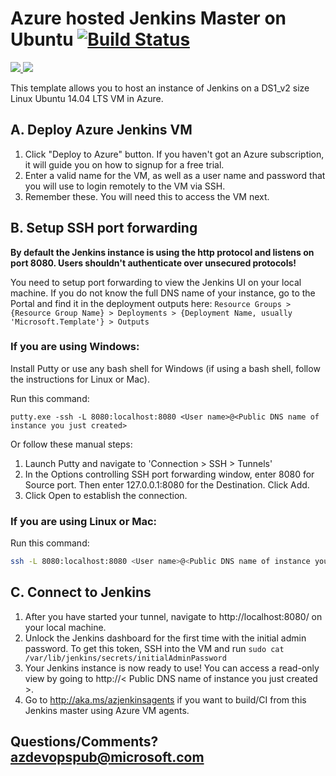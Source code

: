 # Azure hosted Jenkins Master on Ubuntu [![Build Status](http://devops-ci.westcentralus.cloudapp.azure.com/job/qs/job/101-jenkins/badge/icon)](http://devops-ci.westcentralus.cloudapp.azure.com/blue/organizations/jenkins/qs%2F101-jenkins/activity)

<a href="https://portal.azure.com/#create/Microsoft.Template/uri/https%3A%2F%2Fraw.githubusercontent.com%2FTVDKoni%2Fazure-quickstart-templates%2Fmaster%2F101-jenkins%2Fazuredeploy.json" target="_blank">
    <img src="http://azuredeploy.net/deploybutton.png"/>
</a>
<a href="http://armviz.io/#/?load=https%3A%2F%2Fraw.githubusercontent.com%2FTVDKoni%2Fazure-quickstart-templates%2Fmaster%2F101-jenkins%2Fazuredeploy.json" target="_blank">
    <img src="http://armviz.io/visualizebutton.png"/>
</a>

This template allows you to host an instance of Jenkins on a DS1_v2 size Linux Ubuntu 14.04 LTS VM in Azure.

## A. Deploy Azure Jenkins VM
1. Click "Deploy to Azure" button. If you haven't got an Azure subscription, it will guide you on how to signup for a free trial.
2. Enter a valid name for the VM, as well as a user name and password that you will use to login remotely to the VM via SSH.
3. Remember these. You will need this to access the VM next.

## B. Setup SSH port forwarding
**By default the Jenkins instance is using the http protocol and listens on port 8080. Users shouldn't authenticate over unsecured protocols!**

You need to setup port forwarding to view the Jenkins UI on your local machine. If you do not know the full DNS name of your instance, go to the Portal and find it in the deployment outputs here: `Resource Groups > {Resource Group Name} > Deployments > {Deployment Name, usually 'Microsoft.Template'} > Outputs`

### If you are using Windows:
Install Putty or use any bash shell for Windows (if using a bash shell, follow the instructions for Linux or Mac).

Run this command:
```
putty.exe -ssh -L 8080:localhost:8080 <User name>@<Public DNS name of instance you just created>
```

Or follow these manual steps:
1. Launch Putty and navigate to 'Connection > SSH > Tunnels'
1. In the Options controlling SSH port forwarding window, enter 8080 for Source port. Then enter 127.0.0.1:8080 for the Destination. Click Add.
1. Click Open to establish the connection.

### If you are using Linux or Mac:
Run this command:
```bash
ssh -L 8080:localhost:8080 <User name>@<Public DNS name of instance you just created>
```

## C. Connect to Jenkins

1. After you have started your tunnel, navigate to http://localhost:8080/ on your local machine.
1. Unlock the Jenkins dashboard for the first time with the initial admin password. To get this token, SSH into the VM and run `sudo cat /var/lib/jenkins/secrets/initialAdminPassword`
1. Your Jenkins instance is now ready to use! You can access a read-only view by going to http://< Public DNS name of instance you just created >.
1. Go to http://aka.ms/azjenkinsagents if you want to build/CI from this Jenkins master using Azure VM agents.

## Questions/Comments? azdevopspub@microsoft.com